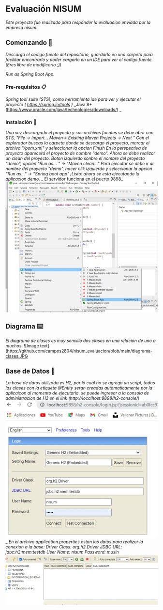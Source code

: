 # Evaluación NISUM

_Este proyecto fue realizado para responder la evaluacion enviada por la empresa nisum._

## Comenzando 🚀

_Descarga el codigo fuente del repositorio, guardarlo en una carpeta para facilitar encontrarlo y poder cargarlo en un IDE para ver el codigo fuente.(Eres libre de modificarlo ;))_

_Run as Spring Boot App._

### Pre-requisitos 📋

_Spring tool suite (STS), como herramienta ide para ver y ejecutar el proyecto ( https://spring.io/tools )_
_Java 8+ (https://www.oracle.com/java/technologies/downloads/)  _

### Instalación 🔧

_Una vez descargado el proyecto y sus archivos fuentes se debe abrir con STS, "File -> Import...  Maven-> Existing Maven Projects -> Next "_
_Con el explorador buscas la carpeta donde se descargo el proyecto, marcar el archivo "/pom.xml" y seleccionar la opcion Finish_
_En la perspectiva de proyecto aparecerá el proyecto de nombre "demo"._
_Ahora se debe realizar un clean del proyecto. Boton izquierdo sonbre el nombre del proyecto "demo", opcion "Run as... " -> "Maven clean..."_
_Para ejecutar se debe ir al nombre del proyecto "demo", hacer clik izquierdo y seleccionar la opcion "Run as..."  -> "Spring boot app"_
_¡Listo! ahora se esta ejecutando la aplicacion demo._
_ El servidor funciona en el puerto 9898_
![Image text](https://github.com/campos2804/nisum_evaluacion/blob/main/ejecutar.jpg)


## Diagrama  ⌨️

_El diagrama de clases es muy sencillo dos clases en una relacion de uno a muchos._
![Image text](https://github.com/campos2804/nisum_evaluacion/blob/main/diagrama-clases.JPG

## Base de Datos 🔩
_La base de datos utilizada es H2, por lo cual no se agrega un script, todas las clases con la etiqueta @Entity seran creadas automaticamente por la aplicaicon al momento de ejecutarla._ 
_se puede ingresar a la consola de administracion de H2 en el link (http://localhost:9898/h2-console/)_
![Image text](https://github.com/campos2804/nisum_evaluacion/blob/main/baseh2-login.JPG) _
_En el archivo application.properties estan los datos para realizar la conexion a la base:_ 
_Driver Class: org.h2.Driver_
_JDBC URL:	jdbc:h2:mem:testdb_
_User Name: nisum_
_Password: musin_
_![Image text](https://github.com/campos2804/nisum_evaluacion/blob/main/baseh2-primeravista.JPG)_




